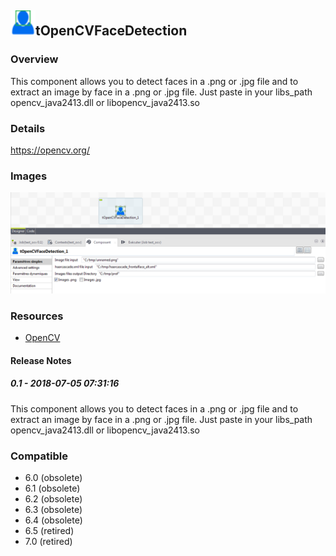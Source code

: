 ## <img src='./logo.jpg' width='40' height='40'>tOpenCVFaceDetection

### Overview
This component allows you to detect faces in a .png or .jpg file and to extract an image by face in a .png or .jpg file. Just paste in your libs_path opencv_java2413.dll or libopencv_java2413.so
### Details
https://opencv.org/ 
### Images
<a href='./screenshots/v_0.1__1.jpg'><img src='./screenshots/v_0.1__1.jpg' ></a>


### Resources
 * <a href=https://opencv.org/>OpenCV</a>

#### Release Notes

##### 0.1 - 2018-07-05 07:31:16
This component allows you to detect faces in a .png or .jpg file and to extract an image by face in a .png or .jpg file.  Just paste in your libs_path opencv_java2413.dll or libopencv_java2413.so 
### Compatible
 -  6.0 (obsolete)
 -   6.1 (obsolete)
 -   6.2 (obsolete)
 -   6.3 (obsolete)
 -   6.4 (obsolete)
 -  6.5 (retired)
 -  7.0 (retired)